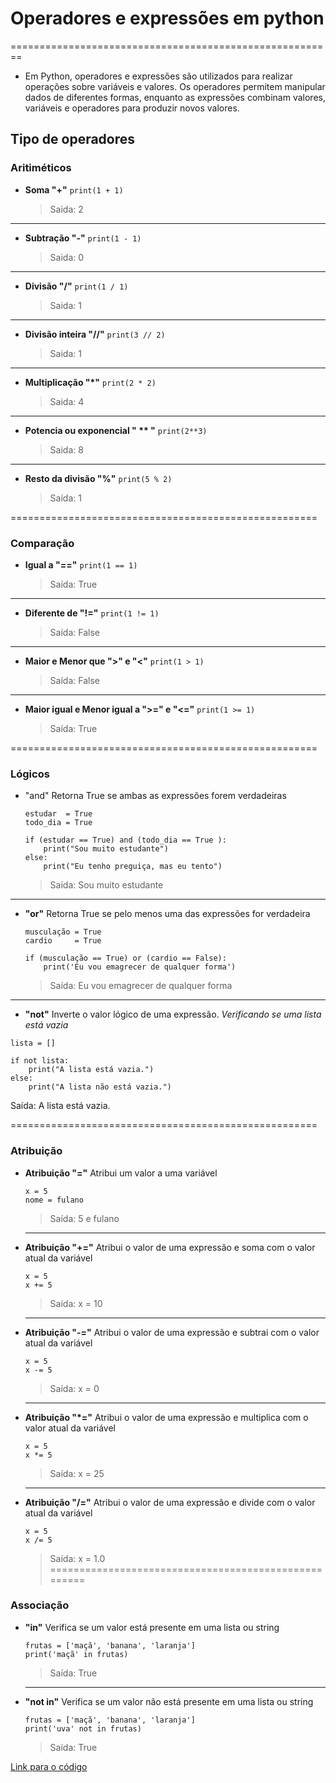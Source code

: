 # **Operadores e expressões em python**
========================================================

- Em Python, operadores e expressões são utilizados para realizar operações sobre variáveis e valores. Os operadores permitem manipular dados de diferentes formas, enquanto as expressões combinam valores, variáveis e operadores para produzir novos valores.

## Tipo de operadores

### Aritiméticos

*   **Soma "+"**
`print(1 + 1)`
    >Saida: 2
***
*   **Subtração "-"**
`print(1 - 1)`
    >Saida: 0
***
*   **Divisão "/"**
`print(1 / 1)`
    >Saida: 1
***
*   **Divisão inteira "//"**
    `print(3 // 2)`
    > Saida: 1
***
*   **Multiplicação "*"**
    `print(2 * 2)`
    > Saida: 4
***
*   **Potencia ou exponencial " ** "**
    `print(2**3)`
    > Saida: 8
***
*   **Resto da divisão "%"**
    `print(5 % 2)`
    >Saída:  1

=====================================================
### Comparação

*   **Igual a "=="**
    `print(1 == 1)`
    >Saída: True
***
*   **Diferente de "!="**
    `print(1 != 1)`
    >Saída: False
***

*   **Maior e Menor que ">" e "<"**
    `print(1 > 1)`
    >Saída:  False
    
***

* **Maior igual e Menor igual a ">=" e "<="**
    `print(1 >= 1)`
    > Saída: True

=====================================================
### Lógicos

*   "and"
    Retorna True se ambas as expressões forem verdadeiras
    ```
    estudar  = True
    todo_dia = True

    if (estudar == True) and (todo_dia == True ):
        print("Sou muito estudante")
    else:
        print("Eu tenho preguiça, mas eu tento")
    ```
    > Saída: Sou muito estudante
***
*  **"or"**
    Retorna True se pelo menos uma das expressões for verdadeira
    ```
    musculação = True
    cardio     = True

    if (musculação == True) or (cardio == False):
        print('Eu vou emagrecer de qualquer forma')
    ```
    >Saída:  Eu vou emagrecer de qualquer forma
***
*   **"not"**
Inverte o valor lógico de uma expressão.
*Verificando se uma lista está vazia*
```
lista = []

if not lista:
    print("A lista está vazia.")
else:
    print("A lista não está vazia.")
```
Saída:  A lista está vazia.

=====================================================
### Atribuição

*   **Atribuição "="**
    Atribui um valor a uma variável
    ```
    x = 5
    nome = fulano
    ```
    > Saída: 5 e fulano

    ***
*   **Atribuição "+="**
    Atribui o valor de uma expressão e soma com o valor atual da variável
    ```
    x = 5
    x += 5
    ```
    >Saída:  x = 10
    ***
*   **Atribuição "-="**
    Atribui o valor de uma expressão e subtrai com o valor atual da variável
    ```
    x = 5
    x -= 5
    ```
    >Saída:  x = 0
    ***
*   **Atribuição "*="**
    Atribui o valor de uma expressão e multiplica com o valor atual da variável
    ```
    x = 5
    x *= 5
    ```
    > Saída:  x = 25
    ***
*   **Atribuição "/="**
    Atribui o valor de uma expressão e divide com o valor atual da variável
    ```
    x = 5
    x /= 5
    ```
    > Saída:  x = 1.0
=====================================================
### Associação

*   **"in"**
    Verifica se um valor está presente em uma lista ou string
    ```
    frutas = ['maçã', 'banana', 'laranja']
    print('maçã' in frutas)
    ```
    > Saída: True
    ***
*   **"not in"**
    Verifica se um valor não está presente em uma lista ou string
    ```
    frutas = ['maçã', 'banana', 'laranja']
    print('uva' not in frutas)
    ```
    > Saída: True


[Link para o código](https://github.com/Tovany/extensaoUFPA/blob/develop/1_Python/4_Quarta_aula/4_Operators_expressions.py)
